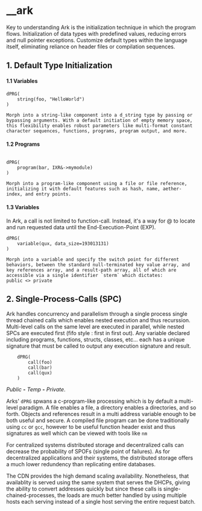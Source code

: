 # \_\_ark

Key to understanding Ark is the initialization technique in which the program flows. Initialization of data types with predefined values, reducing errors and null pointer exceptions. Customize default types within the language itself, eliminating reliance on header files or compilation sequences.

## 1. Default Type Initialization


#### 1.1 Variables

```ark
dPRG(
    string(foo, "HelloWorld")
)
```
    Morph into a string-like component into a d_string type by passing or bypassing arguments. With a default initiation of empty memory space, this flexibility enables robust parameters like multi-format constant character sequences, functions, programs, program output, and more.

#### 1.2 Programs

```ark

dPRG(
    program(bar, IXR&->mymodule)
)
```

    Morph into a program-like component using a file or file reference, initializing it with default features such as hash, name, aether-index, and entry points.


#### 1.3 Variables
In Ark, a call is not limited to function-call. Instead, it's a way for @ to locate and run requested data until the End-Execution-Point (EXP).

```ark
dPRG(
    variable(qux, data_size=193013131)
)
```

    Morph into a variable and specify the switch point for different behaviors, between the standard null-terminated key value array, and key references array, and a result-path array, all of which are accessible via a single identifier `sterm` which dictates:
    public <> private

## 2. Single-Process-Calls (SPC)

Ark handles concurrency and parallelism through a single process single thread chained calls which enables nested execution and thus recurssion. Multi-level calls on the same level are executed in parallel, while nested SPCs are executed first (fifo style : first in first out). Any variable declared including programs, functions, structs, classes, etc... each has a unique signature that must be called to output any execution signature and result.

```ark
    dPRG(
        call(foo)
        call(bar)
        call(qux)
    )
```

*Public* **-** *Temp* **-** *Private*. 

Arks' `dPRG` spwans a c-program-like processing which is by default a multi-level paradigm.
A file enables a file, a directory enables a directories, and so forth.
Objects and references result in a multi address variable enough to be both useful and secure.
A compiled file program can be done traditionally using `cc` or `gcc`, however to be useful function header exist and thus signatures as well which can be viewed with tools like `nm`

For centralized systems distributed storage and decentralized calls can decrease the probability of SPOFs (single point of failures).
As for decentralized applications and their systems, the distributed storage offers a much lower redundency than replicating entire databases.

The CDN provides the high demand scaling availability. Nonetheless, that availablity is served using the same system that serves the DHCPs, giving the ability to convert addresses quickly but since these calls is single-chained-processes, the loads are much better handled by using multiple hosts each serving instead of a single host serving the entire request batch.


